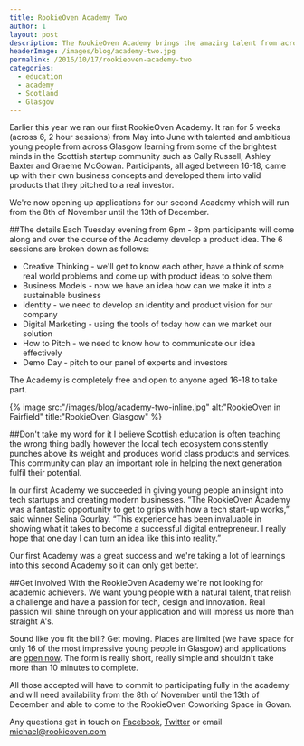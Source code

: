 ```yaml
---
title: RookieOven Academy Two
author: 1
layout: post
description: The RookieOven Academy brings the amazing talent from across the RookieOven community to help educate the next generation of business leaders.
headerImage: /images/blog/academy-two.jpg
permalink: /2016/10/17/rookieoven-academy-two
categories:
  - education
  - academy
  - Scotland
  - Glasgow
---
```

Earlier this year we ran our first RookieOven Academy. It ran for 5 weeks (across 6, 2 hour sessions) from May into June with talented and ambitious young people from across Glasgow learning from some of the brightest minds in the Scottish startup community such as Cally Russell, Ashley Baxter and Graeme McGowan. Participants, all aged between 16-18, came up with their own business concepts and developed them into valid products that they pitched to a real investor.

We're now opening up applications for our second Academy which will run from the 8th of November until the 13th of December.

##The details
Each Tuesday evening from 6pm - 8pm participants will come along and over the course of the Academy develop a product idea. The 6 sessions are broken down as follows:

* Creative Thinking - we'll get to know each other, have a think of some real world problems and come up with product ideas to solve them
* Business Models - now we have an idea how can we make it into a sustainable business
* Identity - we need to develop an identity and product vision for our company
* Digital Marketing - using the tools of today how can we market our solution
* How to Pitch - we need to know how to communicate our idea effectively
* Demo Day - pitch to our panel of experts and investors

The Academy is completely free and open to anyone aged 16-18 to take part.

{% image src:"/images/blog/academy-two-inline.jpg" alt:"RookieOven in Fairfield" title:"RookieOven Glasgow" %}

##Don't take my word for it
I believe Scottish education is often teaching the wrong thing badly however the local tech ecosystem consistently punches above its weight and produces world class products and services. This community can play an important role in helping the next generation fulfil their potential.

In our first Academy we succeeded in giving young people an insight into tech startups and creating modern businesses. “The RookieOven Academy was a fantastic opportunity to get to grips with how a tech start-up works,” said winner Selina Gourlay. “This experience has been invaluable in showing what it takes to become a successful digital entrepreneur. I really hope that one day I can turn an idea like this into reality.”

Our first Academy was a great success and we're taking a lot of learnings into this second Academy so it can only get better.

##Get involved
With the RookieOven Academy we're not looking for academic achievers. We want young people with a natural talent, that relish a challenge and have a passion for tech, design and innovation. Real passion will shine through on your application and will impress us more than straight A's.

Sound like you fit the bill? Get moving. Places are limited (we have space for only 16 of the most impressive young people in Glasgow) and applications are [open now](https://rookieoven.com/academy). The form is really short, really simple and shouldn't take more than 10 minutes to complete.

All those accepted will have to commit to participating fully in the academy and will need availability from the 8th of November until the 13th of December and able to come to the RookieOven Coworking Space in Govan.

Any questions get in touch on [Facebook](https://facebook.com/rookieoven), [Twitter](https://twitter.com/rookieoven) or email michael@rookieoven.com
